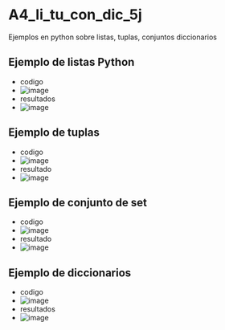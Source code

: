 # A4_li_tu_con_dic_5j
Ejemplos en python sobre listas, tuplas, conjuntos diccionarios
## Ejemplo de listas Python
- codigo
- ![image](https://github.com/user-attachments/assets/5bf20f98-394d-4523-92e2-d94c0ad99da9)
- resultados
- ![image](https://github.com/user-attachments/assets/9739a623-5325-4031-b502-4ee15dfc13c0)
## Ejemplo de tuplas
- codigo
- ![image](https://github.com/user-attachments/assets/afa8adb0-7270-44f3-8b98-51cf375a5329)
- resultado
- ![image](https://github.com/user-attachments/assets/5c0df136-8848-4972-ae83-ebc4442707f7)

## Ejemplo de conjunto de set
- codigo
- ![image](https://github.com/user-attachments/assets/1d6c8bad-2a19-478a-9713-cf32c83eb535)
- resultado
- ![image](https://github.com/user-attachments/assets/15e94e70-fbab-4ef3-9f88-d89fcf9a7b08)
## Ejemplo de diccionarios 
- codigo
- ![image](https://github.com/user-attachments/assets/747538de-e1fa-4ecf-b9d5-09054b6782b5)
- resultados
- ![image](https://github.com/user-attachments/assets/dbaf69aa-03a9-4eb4-9f1c-1b795951aaf7)






